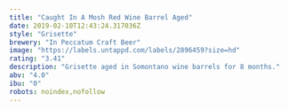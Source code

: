 ```yaml
---
title: "Caught In A Mosh Red Wine Barrel Aged"
date: 2019-02-10T12:43:24.317036Z
style: "Grisette"
brewery: "In Peccatum Craft Beer"
image: "https://labels.untappd.com/labels/2896459?size=hd"
rating: "3.41"
description: "Grisette aged in Somontano wine barrels for 8 months."
abv: "4.0"
ibu: "0"
robots: noindex,nofollow
---
```

